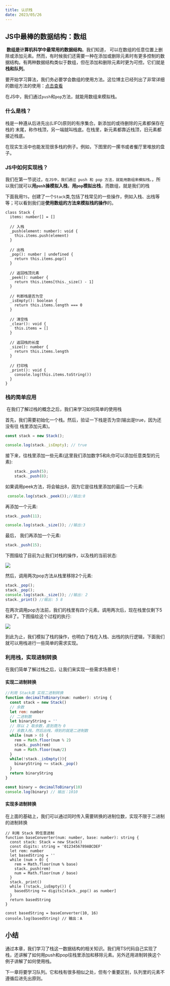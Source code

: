 ```yaml
---
title: 认识栈
date: 2023/05/26
---
```

## JS中最棒的数据结构：数组

​	**数组是计算机科学中最常用的数据结构**。我们知道， 可以在数组的任意位置上删除或添加元素。然而，有时候我们还需要一种在添加或删除元素时有更多控制的数据结构。有两种数据结构类似于数组，但在添加和删除元素时更为可控。它们就是 **栈和队列**。

​	要开始学习算法，我们务必要学会数组的使用方法。这位博主已经列出了非常详细的数组方法的使用：[点击查看](https://juejin.cn/post/7087134135193436197)

​	在JS中，我们通过`push`和`pop`方法，就能用数组来模拟栈。

### 什么是栈？

​	栈是一种遵从后进先出(LIFO)原则的有序集合。新添加的或待删除的元素都保存在栈的 末尾，称作栈顶，另一端就叫栈底。在栈里，新元素都靠近栈顶，旧元素都接近栈底。

​	在现实生活中也能发现很多栈的例子。例如，下图里的一摞书或者餐厅里堆放的盘子。

### JS中如何实现栈？

​	我们在第一节说过，`在JS中，我们通过 push 和 pop 方法，就能用数组来模拟栈。`，所以我们就可以**用`push`操模拟入栈**，**用`pop`模拟出栈**，而数组，就是我们的栈

下面我用`TS`，创建了一个`Stack`类,包括了栈常见的一些操作，例如入栈、出栈等等；可以看到我们是**使用数组的方法来模拟栈的操作**的。

```tsx
class Stack {
  items: number[] = []

  // 入栈
  _push(element: number): void {
    this.items.push(element)
  }

  // 出栈
  _pop(): number | undefined {
    return this.items.pop()
  }

  // 返回栈顶元素
  _peek(): number {
    return this.items[this._size() - 1]
  }

  // 判断栈是否为空
  _isEmpty(): boolean {
    return this.items.length === 0
  }

  // 清空栈
  _clear(): void {
    this.items = []
  }

  // 返回栈的长度
  _size(): number {
    return this.items.length
  }

  // 打印栈
  _print(): void {
    console.log(this.items.toString())
  }
}
```

### 栈的简单应用

​	在我们了解过栈的概念之后，我们来学习如何简单的使用栈

​	首先，我们需要初始化一个栈。然后，验证一下栈是否为空(输出是true，因为还没有往 栈里添加元素)。

```js
const stack = new Stack(); 

console.log(stack._isEmpty); // true
```

​	接下来，往栈里添加一些元素(这里我们添加数字5和8;你可以添加任意类型的元素):

```js
    stack._push(5);
    stack._push(8);
```

如果调用peek方法，将会输出8，因为它是往栈里添加的最后一个元素:

```js
 console.log(stack._peek());//输出:8
```

再添加一个元素:

```js
stack._push(11);

console.log(stack._size()); //输出:3
```

最后， 我们再添加一个元素:

```js
stack._push(15);
```

下图描绘了目前为止我们对栈的操作，以及栈的当前状态:

![](https://my-note-images-mac.oss-cn-shanghai.aliyuncs.com/code-image/FGvSOh.png)

然后，调用两次pop方法从栈里移除2个元素:

```js
stack._pop();
stack._pop(); 
console.log(stack._size()); //输出: 2 
stack._print() //输出: 5 8
```

在两次调用pop方法前，我们的栈里有四个元素。调用两次后，现在栈里仅剩下5和8了。下图描绘这个过程的执行:

![](https://my-note-images-mac.oss-cn-shanghai.aliyuncs.com/code-image/ME6JZy.png)

到此为止，我们模拟了栈的操作，也明白了栈在入栈、出栈的执行逻辑，下面我们就可以用栈进行一些简单的需求实现。

### 利用栈，实现进制转换

在我们简单了解过栈之后，让我们来实现一些需求场景吧！

#### 实现二进制转换

```js
//利用 Stack类 实现二进制转换
function decimalToBinary(num: number): string {
  const stack = new Stack()
  // 余数
  let rem: number
  // 二进制数
  let binaryString = ''
  // 除以 2 取余数，直到商为 0
  // 余数入栈，然后出栈，得到的就是二进制数
  while (num > 0) {
    rem = Math.floor(num % 2)
    stack._push(rem)
    num = Math.floor(num/2)
  }
  while(!stack._isEmpty()){
    binaryString += stack._pop()
  }
  return binaryString
}

const binary = decimalToBinary(10)
console.log(binary) // 输出：1010
```

#### 实现多进制转换

在上面的基础上，我们可以通过同时传入需要转换的进制位数，实现不限于二进制的进制转换

```tsx
// 利用 Stack 转任意进制
function baseConverter(num: number, base: number): string {
  const stack: Stack = new Stack()
  const digits: string = '0123456789ABCDEF'
  let rem: number
  let basedString = ''
  while (num > 0) {
    rem = Math.floor(num % base)
    stack._push(rem)
    num = Math.floor(num / base)
  }
  stack._print()
  while (!stack._isEmpty()) {
    basedString += digits[stack._pop() as number]
  }
  return basedString
}

const basedString = baseConverter(10, 16)
console.log(basedString) // 输出：A
```

## 小结

通过本章，我们学习了栈这一数据结构的相关知识。我们用TS代码自己实现了栈，还讲解了如何用push和pop往栈里添加和移除元素。另外还用进制转换这个例子讲解了如何使用栈。

下一章将要学习队列。它和栈有很多相似之处，但有个重要区别，队列里的元素不遵循后进先出原则。
